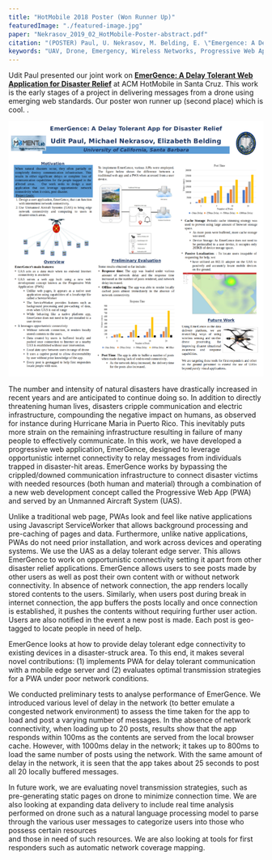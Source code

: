 ```yaml
---
title: "HotMobile 2018 Poster (Won Runner Up)"
featuredImage: "./featured-image.jpg" 
paper: "Nekrasov_2019_02_HotMobile-Poster-abstract.pdf"
citation: "(POSTER) Paul, U. Nekrasov, M. Belding, E. \"Emergence: A Delay Tolerant Web Application for Disaster Relief.\" ACM HotMobile. Feb 2019."
keywords: "UAV, Drone, Emergency, Wireless Networks, Progressive Web App"
---
```


Udit Paul presented our joint work on **[EmerGence: A Delay Tolerant Web Application for Disaster Relief](/papers/Nekrasov_2019_02_HotMobile-Poster-abstract.pdf)** at ACM HotMobile in Santa Cruz. This work is the early stages of a project in delivering messages from a drone using emerging web standards. Our poster won runner up (second place) which is cool.
.

<div class="img-left">
  <a href="/papers/Nekrasov_2019_02_HotMobile-Poster.pdf"><img src="poster.png" alt="EmerGence: A Delay Tolerant Web Application for Disaster Relief" /></a>
</div>


The number and intensity of natural disasters have drastically increased in recent years and are anticipated to continue doing so. In addition to directly threatening human lives, disasters cripple communication and electric infrastructure, compounding the negative impact on humans, as observed for instance during Hurricane Maria in Puerto Rico. This inevitably puts more strain on the remaining infrastructure resulting in failure of many people to effectively communicate. In this work, we have developed a progressive web application, EmerGence, designed to leverage opportunistic internet connectivity to relay messages from individuals trapped in disaster-hit areas. EmerGence works by bypassing the crippled/downed communication infrastructure to connect disaster victims with needed resources (both human and material) through a combination of a new web development concept called the Progressive Web App (PWA) and served by an Unmanned Aircraft System (UAS).


Unlike a traditional web page, PWAs look and feel like native applications using Javascript ServiceWorker that allows background processing and pre-caching of pages and data. Furthermore, unlike native applications, PWAs do not need prior installation, and work across devices and operating systems. We use the UAS as a delay tolerant edge server. This allows EmerGence to work on opportunistic connectivity setting it apart from other disaster relief applications.  EmerGence allows users to see posts made by other users as well as post their own content with or without network connectivity. In absence of network connection, the app renders locally stored contents to the users. Similarly, when users post during break in internet connection, the app buffers the posts locally and once connection is established, it pushes the contents without requiring further user action. Users are also notified in the event a new post is made. Each post is geo-tagged to locate people in need of help.  

EmerGence looks at how to provide delay tolerant edge connectivity to existing devices in a disaster-struck area.  To this end, it makes several novel contributions: (1) implements PWA for delay tolerant communication with a mobile edge server and (2) evaluates optimal transmission strategies for a PWA under poor network conditions.

We conducted preliminary tests to analyse performance of EmerGence. We introduced various level of delay in the network (to better emulate a congested network environment) to assess the time taken for the app to load and post a varying number of messages. In the absence of network connectivity, when loading up to 20 posts, results show that the app responds within 100ms as the contents are served from the local browser cache. However, with 1000ms delay in the network; it takes up to 800ms to load the same number of posts using the network. With the same amount of delay in the network, it is seen that the app takes about 25 seconds to post all 20 locally buffered messages.

In future work, we are evaluating novel transmission strategies, such as pre-generating static pages on drone to minimize connection time. We are also looking at expanding data delivery to include real time analysis performed on drone such as a natural language processing model to parse through the various user messages to categorize users into those who possess certain resources  
and those in need of such resources. We are also looking at tools for first responders such as automatic network coverage mapping.
